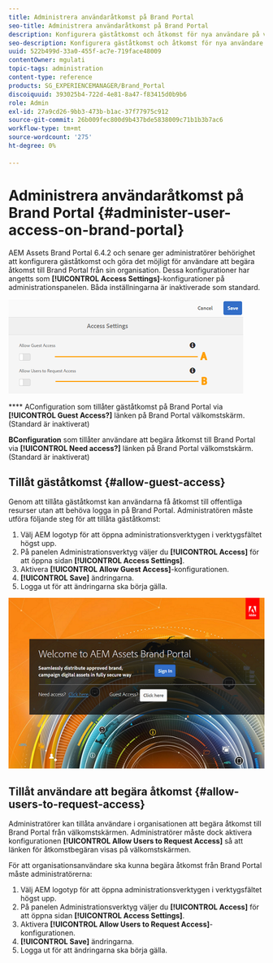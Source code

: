 ```yaml
---
title: Administrera användaråtkomst på Brand Portal
seo-title: Administrera användaråtkomst på Brand Portal
description: Konfigurera gäståtkomst och åtkomst för nya användare på varumärkesportalen.
seo-description: Konfigurera gäståtkomst och åtkomst för nya användare på varumärkesportalen.
uuid: 522b499d-33a0-455f-ac7e-719face48009
contentOwner: mgulati
topic-tags: administration
content-type: reference
products: SG_EXPERIENCEMANAGER/Brand_Portal
discoiquuid: 393025b4-722d-4e81-8a47-f83415d0b9b6
role: Admin
exl-id: 27a9cd26-9bb3-473b-b1ac-37f77975c912
source-git-commit: 26b009fec800d9b437bde5838009c71b1b3b7ac6
workflow-type: tm+mt
source-wordcount: '275'
ht-degree: 0%

---
```


# Administrera användaråtkomst på Brand Portal {#administer-user-access-on-brand-portal}

AEM Assets Brand Portal 6.4.2 och senare ger administratörer behörighet att konfigurera gäståtkomst och göra det möjligt för användare att begära åtkomst till Brand Portal från sin organisation. Dessa konfigurationer har angetts som **[!UICONTROL Access Settings]**-konfigurationer på administrationspanelen. Båda inställningarna är inaktiverade som standard.

![](assets/access-configs.png)

****   AConfiguration som tillåter gäståtkomst på Brand Portal via  **[!UICONTROL Guest Access?]** länken på Brand Portal välkomstskärm. (Standard är inaktiverat)

**BConfiguration**   som tillåter användare att begära åtkomst till Brand Portal via  **[!UICONTROL Need access?]** länken på Brand Portal välkomstskärm. (Standard är inaktiverat)

## Tillåt gäståtkomst {#allow-guest-access}

Genom att tillåta gäståtkomst kan användarna få åtkomst till offentliga resurser utan att behöva logga in på Brand Portal.
Administratören måste utföra följande steg för att tillåta gäståtkomst:

1. Välj AEM logotyp för att öppna administrationsverktygen i verktygsfältet högst upp.
1. På panelen Administrationsverktyg väljer du **[!UICONTROL Access]** för att öppna sidan **[!UICONTROL Access Settings]**.
1. Aktivera **[!UICONTROL Allow Guest Access]**-konfigurationen.
1. **[!UICONTROL Save]** ändringarna.
1. Logga ut för att ändringarna ska börja gälla.

![](assets/bp-welcome-screen.png)

## Tillåt användare att begära åtkomst {#allow-users-to-request-access}

Administratörer kan tillåta användare i organisationen att begära åtkomst till Brand Portal från välkomstskärmen. Administratörer måste dock aktivera konfigurationen **[!UICONTROL Allow Users to Request Access]** så att länken för åtkomstbegäran visas på välkomstskärmen.

För att organisationsanvändare ska kunna begära åtkomst från Brand Portal måste administratörerna:

1. Välj AEM logotyp för att öppna administrationsverktygen i verktygsfältet högst upp.
1. På panelen Administrationsverktyg väljer du **[!UICONTROL Access]** för att öppna sidan **[!UICONTROL Access Settings]**.
1. Aktivera **[!UICONTROL Allow Users to Request Access]**-konfigurationen.
1. **[!UICONTROL Save]** ändringarna.
1. Logga ut för att ändringarna ska börja gälla.
